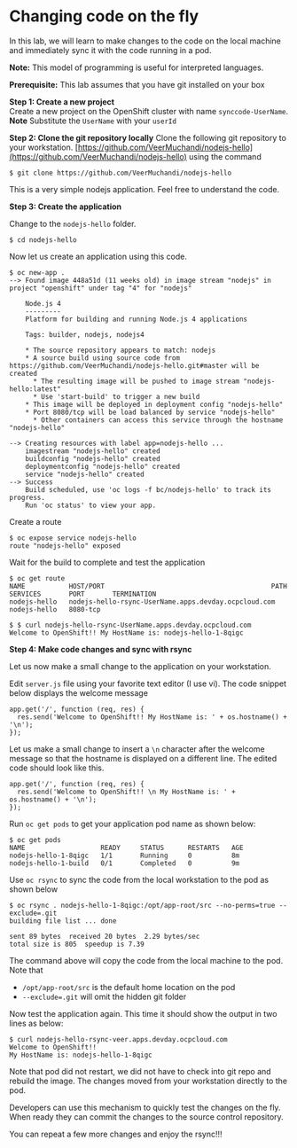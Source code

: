# Changing code on the fly

In this lab, we will learn to make changes to the code on the local machine and immediately sync it with the code running in a pod.

**Note:** This model of programming is useful for interpreted languages.

**Prerequisite:** This lab assumes that you have git installed on your box

**Step 1: Create a new project**	   
Create a new project on the OpenShift cluster with name `synccode-UserName`. **Note** Substitute the `UserName` with your `userId`

**Step 2: Clone the git repository locally**
Clone the following git repository to your workstation.
[https://github.com/VeerMuchandi/nodejs-hello](https://github.com/VeerMuchandi/nodejs-hello) using the command

```
$ git clone https://github.com/VeerMuchandi/nodejs-hello
```

This is a very simple nodejs application. Feel free to understand the code.

**Step 3: Create the application**

Change to the `nodejs-hello` folder.

```
$ cd nodejs-hello
```

Now let us create an application using this code.  	

```
$ oc new-app .
--> Found image 448a51d (11 weeks old) in image stream "nodejs" in project "openshift" under tag "4" for "nodejs"

    Node.js 4
    ---------
    Platform for building and running Node.js 4 applications

    Tags: builder, nodejs, nodejs4

    * The source repository appears to match: nodejs
    * A source build using source code from https://github.com/VeerMuchandi/nodejs-hello.git#master will be created
      * The resulting image will be pushed to image stream "nodejs-hello:latest"
      * Use 'start-build' to trigger a new build
    * This image will be deployed in deployment config "nodejs-hello"
    * Port 8080/tcp will be load balanced by service "nodejs-hello"
      * Other containers can access this service through the hostname "nodejs-hello"

--> Creating resources with label app=nodejs-hello ...
    imagestream "nodejs-hello" created
    buildconfig "nodejs-hello" created
    deploymentconfig "nodejs-hello" created
    service "nodejs-hello" created
--> Success
    Build scheduled, use 'oc logs -f bc/nodejs-hello' to track its progress.
    Run 'oc status' to view your app.
```

Create a route

```
$ oc expose service nodejs-hello
route "nodejs-hello" exposed
```
Wait for the build to complete and test the application

```
$ oc get route
NAME           HOST/PORT                                          PATH      SERVICES       PORT       TERMINATION
nodejs-hello   nodejs-hello-rsync-UserName.apps.devday.ocpcloud.com             nodejs-hello   8080-tcp
```

```
$ $ curl nodejs-hello-rsync-UserName.apps.devday.ocpcloud.com
Welcome to OpenShift!! My HostName is: nodejs-hello-1-8qigc
```

**Step 4: Make code changes and sync with rsync**

Let us now make a small change to the application on your workstation.

Edit `server.js` file using your favorite text editor (I use vi). The code snippet below displays the welcome message

```
app.get('/', function (req, res) {
  res.send('Welcome to OpenShift!! My HostName is: ' + os.hostname() + '\n');
});
```

Let us make a small change to insert a `\n` character after the welcome message so that the hostname is displayed on a different line. The edited code should look like this.

```
app.get('/', function (req, res) {
  res.send('Welcome to OpenShift!! \n My HostName is: ' + os.hostname() + '\n');
});
```

Run `oc get pods` to get your application pod name as shown below:
```
$ oc get pods
NAME                   READY     STATUS      RESTARTS   AGE
nodejs-hello-1-8qigc   1/1       Running     0          8m
nodejs-hello-1-build   0/1       Completed   0          9m
```

Use `oc rsync` to sync the code from the local workstation to the pod as shown below

```
$ oc rsync . nodejs-hello-1-8qigc:/opt/app-root/src --no-perms=true --exclude=.git
building file list ... done

sent 89 bytes  received 20 bytes  2.29 bytes/sec
total size is 805  speedup is 7.39
```

The command above will copy the code from the local machine to the pod. Note that    
* `/opt/app-root/src` is the default home location on the pod    
* `--exclude=.git` will omit the hidden git folder   


Now test the application again. This time it should show the output in two lines as below:

```
$ curl nodejs-hello-rsync-veer.apps.devday.ocpcloud.com
Welcome to OpenShift!!
My HostName is: nodejs-hello-1-8qigc
```

Note that pod did not restart, we did not have to check into git repo and rebuild the image. The changes moved from your workstation directly to the pod.

Developers can use this mechanism to quickly test the changes on the fly. When ready they can commit the changes to the source control repository.

You can repeat a few more changes and enjoy the rsync!!!
